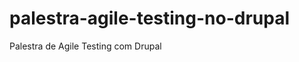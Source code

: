 palestra-agile-testing-no-drupal
================================

Palestra de Agile Testing com Drupal
